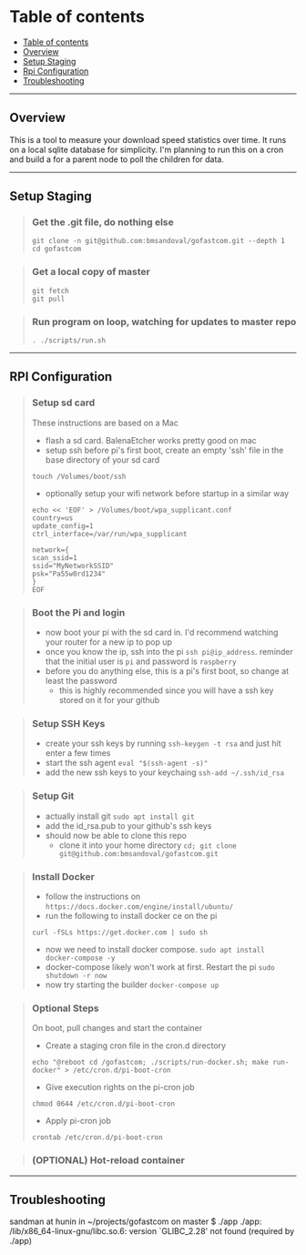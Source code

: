 Table of contents
=================
   * [Table of contents](#table-of-contents)
   * [Overview](#overview)
   * [Setup Staging](#setup-staging)
   * [Rpi Configuration](#rpi-configuration)
   * [Troubleshooting](#troubleshooting)
   
------------------------------------------------------------------------
## Overview
This is a tool to measure your download speed statistics over time. It runs on a local sqlite database for simplicity.
I'm planning to run this on a cron and build a for a parent node to poll the children for data.

------------------------------------------------------------------------
## Setup Staging
>### Get the .git file, do nothing else
>```
>git clone -n git@github.com:bmsandoval/gofastcom.git --depth 1
>cd gofastcom
>```

>### Get a local copy of master
>```
>git fetch
>git pull
>```

>### Run program on loop, watching for updates to master repo
>```
>. ./scripts/run.sh
>```

------------------------------------------------------------------------
## RPI Configuration
>### Setup sd card
>These instructions are based on a Mac
>* flash a sd card. BalenaEtcher works pretty good on mac
>* setup ssh before pi's first boot, create an empty 'ssh' file in the base directory of your sd card
>```
>touch /Volumes/boot/ssh
>```
>* optionally setup your wifi network before startup in a similar way
>```
>echo << 'EOF' > /Volumes/boot/wpa_supplicant.conf
>country=us
>update_config=1
>ctrl_interface=/var/run/wpa_supplicant
>
>network={
> scan_ssid=1
> ssid="MyNetworkSSID"
> psk="Pa55w0rd1234"
>}
>EOF
>```

>### Boot the Pi and login
>* now boot your pi with the sd card in. I'd recommend watching your router for a new ip to pop up
>* once you know the ip, ssh into the pi `ssh pi@ip_address`. reminder that the initial user is `pi` and password is `raspberry`
>* before you do anything else, this is a pi's first boot, so change at least the password
>   * this is highly recommended since you will have a ssh key stored on it for your github

>### Setup SSH Keys
>* create your ssh keys by running `ssh-keygen -t rsa` and just hit enter a few times
>* start the ssh agent `eval "$(ssh-agent -s)"`
>* add the new ssh keys to your keychaing `ssh-add ~/.ssh/id_rsa`

>### Setup Git
>* actually install git `sudo apt install git`
>* add the id_rsa.pub to your github's ssh keys
>* should now be able to clone this repo
>   * clone it into your home directory `cd; git clone git@github.com:bmsandoval/gofastcom.git`

>### Install Docker
>* follow the instructions on `https://docs.docker.com/engine/install/ubuntu/`
>* run the following to install docker ce on the pi
>```
>curl -fSLs https://get.docker.com | sudo sh
>```
>* now we need to install docker compose. `sudo apt install docker-compose -y`
>* docker-compose likely won't work at first. Restart the pi `sudo shutdown -r now`
>* now try starting the builder `docker-compose up`

>### Optional Steps
>On boot, pull changes and start the container
>* Create a staging cron file in the cron.d directory
>```
> echo "@reboot cd /gofastcom; ./scripts/run-docker.sh; make run-docker" > /etc/cron.d/pi-boot-cron
>```
>* Give execution rights on the pi-cron job
>```
> chmod 0644 /etc/cron.d/pi-boot-cron
>```
>* Apply pi-cron job
>```
> crontab /etc/cron.d/pi-boot-cron
>```


>### (OPTIONAL) Hot-reload container

------------------------------------------------------------------------
## Troubleshooting
sandman at hunin in ~/projects/gofastcom on master
$ ./app
./app: /lib/x86_64-linux-gnu/libc.so.6: version `GLIBC_2.28' not found (required by ./app)
